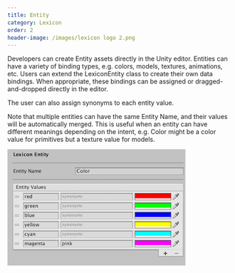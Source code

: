 ```yaml
---
title: Entity
category: Lexicon
order: 2
header-image: /images/lexicon logo 2.png
---
```


Developers can create Entity assets directly in the Unity editor. Entities can have a variety of binding types, e.g. colors, models, textures, animations, etc. Users can extend the LexiconEntity class to create their own data bindings. When appropriate, these bindings can be assigned or dragged-and-dropped directly in the editor.

The user can also assign synonyms to each entity value.

Note that multiple entities can have the same Entity Name, and their values will be automatically merged. This is useful when an entity can have different meanings depending on the intent, e.g. Color might be a color value for primitives but a texture value for models.

![](/images/Entity.png)
